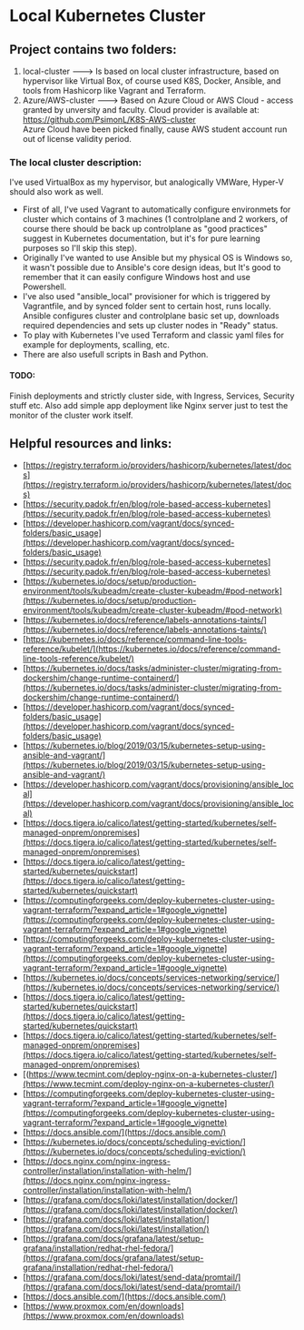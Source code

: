 # Local Kubernetes Cluster

## Project contains two folders:
1. local-cluster ---> Is based on local cluster infrastructure, based on hypervisor like Virtual Box, of course used K8S, Docker, Ansible, and tools from Hashicorp like Vagrant and Terraform.  
2. Azure/AWS-cluster ---> Based on Azure Cloud or AWS Cloud - access granted by unversity and faculty. 
Cloud provider is available at: https://github.com/PsimonL/K8S-AWS-cluster     
Azure Cloud have been picked finally, cause AWS student account run out of license validity period.

### The local cluster description:  
I've used VirtualBox as my hypervisor, but analogically VMWare, Hyper-V should also work as well.  
- First of all, I've used Vagrant to automatically configure environmets for cluster which contains of 3 machines (1 controlplane and 2 workers, of course there should be back up controlplane as "good practices" suggest in Kubernetes documentation, but it's for pure learning purposes so I'll skip this step). 
- Originally I've wanted to use Ansible but my physical OS is Windows so, it wasn't possible due to Ansible's core design ideas, but It's good to remember that it can easily configure Windows host and use Powershell. 
- I've also used "ansible_local" provisioner for which is triggered by Vagrantfile, and by synced folder sent to certain host, runs locally. Ansible configures cluster and controlplane basic set up, downloads required dependencies and sets up cluster nodes in "Ready" status. 
- To play with Kubernetes I've used Terraform and classic yaml files for example for deployments, scalling, etc.
- There are also usefull scripts in Bash and Python.

#### TODO:
Finish deployments and strictly cluster side, with Ingress, Services, Security stuff etc. Also add simple app deployment like Nginx server just to test the monitor of the cluster work itself.

## Helpful resources and links:
- [https://registry.terraform.io/providers/hashicorp/kubernetes/latest/docs](https://registry.terraform.io/providers/hashicorp/kubernetes/latest/docs)
- [https://security.padok.fr/en/blog/role-based-access-kubernetes](https://security.padok.fr/en/blog/role-based-access-kubernetes)
- [https://developer.hashicorp.com/vagrant/docs/synced-folders/basic_usage](https://developer.hashicorp.com/vagrant/docs/synced-folders/basic_usage)
- [https://security.padok.fr/en/blog/role-based-access-kubernetes](https://security.padok.fr/en/blog/role-based-access-kubernetes)
- [https://kubernetes.io/docs/setup/production-environment/tools/kubeadm/create-cluster-kubeadm/#pod-network](https://kubernetes.io/docs/setup/production-environment/tools/kubeadm/create-cluster-kubeadm/#pod-network)
- [https://kubernetes.io/docs/reference/labels-annotations-taints/](https://kubernetes.io/docs/reference/labels-annotations-taints/)
- [https://kubernetes.io/docs/reference/command-line-tools-reference/kubelet/](https://kubernetes.io/docs/reference/command-line-tools-reference/kubelet/)
- [https://kubernetes.io/docs/tasks/administer-cluster/migrating-from-dockershim/change-runtime-containerd/](https://kubernetes.io/docs/tasks/administer-cluster/migrating-from-dockershim/change-runtime-containerd/)
- [https://developer.hashicorp.com/vagrant/docs/synced-folders/basic_usage](https://developer.hashicorp.com/vagrant/docs/synced-folders/basic_usage)
- [https://kubernetes.io/blog/2019/03/15/kubernetes-setup-using-ansible-and-vagrant/](https://kubernetes.io/blog/2019/03/15/kubernetes-setup-using-ansible-and-vagrant/)
- [https://developer.hashicorp.com/vagrant/docs/provisioning/ansible_local](https://developer.hashicorp.com/vagrant/docs/provisioning/ansible_local)
- [https://docs.tigera.io/calico/latest/getting-started/kubernetes/self-managed-onprem/onpremises](https://docs.tigera.io/calico/latest/getting-started/kubernetes/self-managed-onprem/onpremises)
- [https://docs.tigera.io/calico/latest/getting-started/kubernetes/quickstart](https://docs.tigera.io/calico/latest/getting-started/kubernetes/quickstart)
- [https://computingforgeeks.com/deploy-kubernetes-cluster-using-vagrant-terraform/?expand_article=1#google_vignette](https://computingforgeeks.com/deploy-kubernetes-cluster-using-vagrant-terraform/?expand_article=1#google_vignette)
- [https://computingforgeeks.com/deploy-kubernetes-cluster-using-vagrant-terraform/?expand_article=1#google_vignette](https://computingforgeeks.com/deploy-kubernetes-cluster-using-vagrant-terraform/?expand_article=1#google_vignette)
- [https://kubernetes.io/docs/concepts/services-networking/service/](https://kubernetes.io/docs/concepts/services-networking/service/)
- [https://docs.tigera.io/calico/latest/getting-started/kubernetes/quickstart](https://docs.tigera.io/calico/latest/getting-started/kubernetes/quickstart)
- [https://docs.tigera.io/calico/latest/getting-started/kubernetes/self-managed-onprem/onpremises](https://docs.tigera.io/calico/latest/getting-started/kubernetes/self-managed-onprem/onpremises)
- [(https://www.tecmint.com/deploy-nginx-on-a-kubernetes-cluster/](https://www.tecmint.com/deploy-nginx-on-a-kubernetes-cluster/)
- [https://computingforgeeks.com/deploy-kubernetes-cluster-using-vagrant-terraform/?expand_article=1#google_vignette](https://computingforgeeks.com/deploy-kubernetes-cluster-using-vagrant-terraform/?expand_article=1#google_vignette)
- [https://docs.ansible.com/](https://docs.ansible.com/)
- [https://kubernetes.io/docs/concepts/scheduling-eviction/](https://kubernetes.io/docs/concepts/scheduling-eviction/)
- [https://docs.nginx.com/nginx-ingress-controller/installation/installation-with-helm/](https://docs.nginx.com/nginx-ingress-controller/installation/installation-with-helm/)
- [https://grafana.com/docs/loki/latest/installation/docker/](https://grafana.com/docs/loki/latest/installation/docker/)
- [https://grafana.com/docs/loki/latest/installation/](https://grafana.com/docs/loki/latest/installation/)
- [https://grafana.com/docs/grafana/latest/setup-grafana/installation/redhat-rhel-fedora/](https://grafana.com/docs/grafana/latest/setup-grafana/installation/redhat-rhel-fedora/)
- [https://grafana.com/docs/loki/latest/send-data/promtail/](https://grafana.com/docs/loki/latest/send-data/promtail/)
- [https://docs.ansible.com/](https://docs.ansible.com/)
- [https://www.proxmox.com/en/downloads](https://www.proxmox.com/en/downloads)
